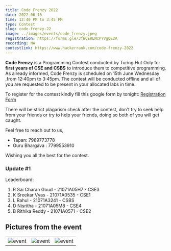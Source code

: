 ```yaml
---
title: Code Frenzy 2022
date: 2022-06-15
time: 12:40 PM to 3:45 PM
type: Contest
slug: code-frenzy-22
image: ../images/events/code_frenzy.jpeg
registration: https://forms.gle/3fBQERLNcPYVgQE2A
recording: NA
contestlink: https://www.hackerrank.com/code-frenzy-2022
---
```


**Code Frenzy** is a Programming Contest conducted by Turing Hut Only for **first years of CSE and CSBS** to introduce them to competitive programming. As already informed, Code Frenzy is scheduled on 15th June Wednesday ,from 12:40pm to 3:45pm. The contest will be conducted offline and all of you are requested to be present in your allocated labs in time.

To register for the contest kindly fill this google form by tonight: [Registration Form](https://forms.gle/3fBQERLNcPYVgQE2A)

There will be strict plagarism check after the contest, don't try to seek help from your friends or try to help your friends, doing so both of you will get caught.

Feel free to reach out to us,

- Tapan: 7989773778
- Guru Bhargava : 7799553910

Wishing you all the best for the contest.

### Update #1

Leaderboard:

1. R Sai Charan Goud - 21071A05H7 - CSE3
2. K Sreekar Vyas - 21071A0535 - CSE1
3. L Rahul - 21071A3241 - CSBS
4. D Nisritha - 21071A05M8 - CSE4
5. B Rithika Reddy - 21071A0571 - CSE2

## Pictures from the event
| | | |
|:-------------------------:|:-------------------------:|:-------------------------:|
|![event](https://user-images.githubusercontent.com/94124126/202200734-54fd9826-d981-4595-b6bb-292cbe3d7335.jpg) | ![event](https://user-images.githubusercontent.com/94124126/202200734-54fd9826-d981-4595-b6bb-292cbe3d7335.jpg) | ![event](https://user-images.githubusercontent.com/94124126/202200734-54fd9826-d981-4595-b6bb-292cbe3d7335.jpg) | ![event](https://user-images.githubusercontent.com/94124126/202200734-54fd9826-d981-4595-b6bb-292cbe3d7335.jpg)|


